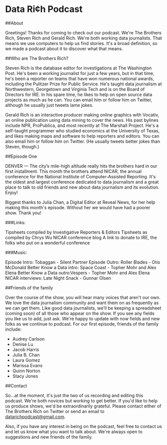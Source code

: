 # Data Ri¢h Podcast

##About

Greetings! Thanks for coming to check out our podcast. We're The Brothers Rich, Steven Rich and Gerald Rich. We're both working data journalists. That means we use computers to help us find stories. It's a broad definition, so we made a podcast about it to discover what that means.

##Who are The Brothers Rich?

Steven Rich is the database editor for investigations at The Washington Post. He's been a working journalist for just a few years, but in that time, he's been a reporter on teams that have won numerous national awards, including the Pulitzer Prize for Public Service. He's taught data journalism at Northwestern, Georgetown and Virginia Tech and is on the Board of Directors for IRE. In his spare time, he likes to help on open source data projects as much as he can. You can email him or follow him on Twitter, although he usually just tweets lame jokes.

Gerald Rich is an interactive producer making online graphics with Vocativ, an online publication using data mining to cover the news. His past bylines include NPR, ProPublica, and most recently at The Marshall Project. He's a self-taught programmer who studied economics at the University of Texas, and likes making maps and software to help reporters and editors. You can also email him or follow him on Twitter. (He usually tweets better jokes than Steven, though.)

##Episode One

DENVER — The city’s mile-high altitude really hits the brothers hard in our first installment. This month the brothers attend NICAR, the annual conference for the National Institute of Computer-Assisted Reporting. It's the oldest and largest conference dedicated to data journalism and a great place to talk to old friends and new about data journalism and its evolution. Enjoy!

Biggest thanks to Julia Chan, a Digital Editor at Reveal News, for her help making this month's episode. Without her we would have had a poorer show. Thank you!

###Links:

Tipsheets compiled by Investigative Reporters & Editors
Tipsheets as compiled by Chrys Wu
NICAR conference blog
A link to donate to IRE, the folks who put on a wonderful conference

###Music:

Episode Intro: Tobaggan - Silent Partner
Episode Outro: Roller Blades - Otis McDonald
Better Know a Data intro: Space Coast - Topher Mohr and Alex Elena
Better Know a Data outro:Vespers - Topher Mohr and Alex Elena
NICAR interviews: Late Night Snack - Gunnar Olsen

##Friends of the family

Over the course of the show, you will hear many voices that aren't our own. We love the data journalism community and want them on as frequently as we can get them. Like good data journalists, we'll be keeping a spreadsheet (coming soon) of all those who appear on the show. If you see any fields you like us to add, just ask. We're happy to update with now fields and new folks as we continue to podcast. For our first episode, friends of the family include:

- Audrey Carlson
- Denise Lu
- Jacob Harris
- Julia B. Chan
- Laura Gomez
- Marissa Evans
- Quinn Norton
- Stacy Jones

##Contact

So...at the moment, it's just the two of us recording and editing this podcast. We're both novices but working to get better. If you'd like to help us produce shows, we'd be extraordinarily grateful. Please contact either of The Brothers Rich on Twitter or send an email to datarichpodcast@gmail.com.

Also, if you have any interest in being on the podcast, feel free to contact us and let us know what you want to talk about. We're always open to suggestions and new friends of the family.
